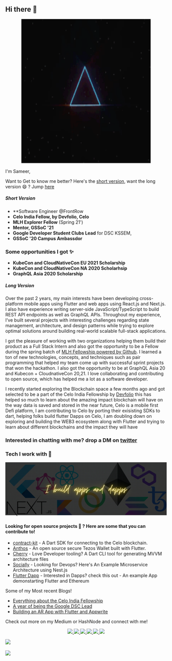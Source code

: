 ## Hi there 👋

<p align="center">
<img src="/assets/header.gif" width="80%" height="450"/>
</p>

I'm Sameer,

Want to Get to know me better?
Here's the [short version](#short-version), want the long version 😄 ? Jump [here](#long-version)

##### Short Version

- **Software Engineer @FrontRow
- **Celo India Fellow, by Devfolio, Celo**
- **MLH Explorer Fellow** (Spring 21')
- **Mentor, GSSoC '21**
- **Google Developer Student Clubs Lead** for DSC KSSEM,
- **GSSoC '20 Campus Ambassdor**


### Some opportunities I got ✨

- **KubeCon and CloudNativeCon EU 2021 Scholarship**
- **KubeCon and CloudNativeCon NA 2020 Scholarhsip**
- **GraphQL Asia 2020 Scholarship**

##### Long Version

Over the past 2 years, my main interests have been developing cross-platform mobile apps using Flutter and web apps using React.js and Next.js. I also have experience writing server-side JavaScript/TypeScript to build REST API endpoints as well as GraphQL APIs. Throughout my experience, I’ve built several projects with interesting challenges regarding state management, architecture, and design patterns while trying to explore optimal solutions around building real-world scalable full-stack applications.

I got the pleasure of working with two organizations helping them build their product as a Full Stack Intern and also got the opportunity to be a Fellow during the spring batch of [MLH Fellowship powered by Github](https://fellowship.mlh.io/#programs). I learned a ton of new technologies, concepts, and techniques such as pair programming that helped my team come up with successful sprint projects that won the hackathon. I also got the opportunity to be at GraphQL Asia 20 and Kubecon + CloudnativeCon 20,21.
I love collaborating and contributing to open source, which has helped me a lot as a software developer.

I recently started exploring the Blockchain space a few months ago and got selected to be a part of the Celo India Fellowship by [Devfolio](https://devfolio.co) this has helped so much to learn about the amazing impact blockchain will have on the way data is saved and stored in the near future, Celo is a mobile first Defi platform, I am contributing to Celo by porting their exisisting SDKs to dart, helping folks build flutter Dapps on Celo, I am doubling down on exploring and building the WEB3 ecosystem along with Flutter and trying to learn about different blockchains and the impact they will have

### Interested in chatting with me? drop a DM on [twitter](https://twitter.com/sameeerkashyap)

### Tech I work with 🔨

<!-- <p> -->
<!-- <img src="https://raw.githubusercontent.com/Sameerkash/Sameerkash/master/assets/techstack.png" alt="flutter"/></p> -->

![techstack](/assets/dapps_banner.png)

#### Looking for open source projects 👀 ? Here are some that you can contribute to!

- [contract-kit](https://github.com/Sameerkash/celo-dart-monorepo) - A Dart SDK for connecting to the Celo blockchain.
- [Anthos](https://github.com/Sameerkash/Anthos) - An open source secure Tezos Wallet built with Flutter.
- [Cherry](https://github.com/Sameerkash/cherry) - Love Developer tooling? A Dart CLI tool for generating MVVM architecture files
- [Socially](https://github.com/Sameerkash/Socially) - Looking for Devops? Here's An Example Microservice Architecture using Nest.js
- [Flutter Dapp](https://github.com/Sameerkash/Flutter-Dapp-Example) - Interested in Dapps? check this out - An example App demonstarting Flutter and Ethereum


Some of my Most recent Blogs!


- [Everything about the Celo India Fellowship](https://sameerkashyap.medium.com/everything-about-the-celo-india-fellowship-c5024a4a76e3)
- [A year of being the Google DSC Lead](https://medium.com/dsc-kssem/a-year-of-being-the-google-developer-student-clubs-lead-ff14a3764884)
- [Building an AR App with Flutter and Appwrite](https://arvrjourney.com/building-an-ar-app-with-flutter-and-appwrite-1817b9ed4ff5)

Check out more on my Medium or HashNode and connect with me!

<p align="center">

  <a href="http://twitter.com/sameeerkashyap">
    <img src="https://img.shields.io/badge/Twitter-1DA1F2?style=for-the-badge&logo=twitter&logoColor=white" />
  </a>
   <a href="https://www.linkedin.com/in/sameer-kashyap-083a89184/">
    <img src="https://img.shields.io/badge/LinkedIn-0077B5?style=for-the-badge&logo=linkedin&logoColor=white" />
  </a>
  <a href="https://stackoverflow.com/users/11825891/sameer-kashyap">
    <img src="https://img.shields.io/badge/Stack_Overflow-FE7A16?style=for-the-badge&logo=stack-overflow&logoColor=white"/>
  </a>
  <a href="https://sameerkashyap.hashnode.dev">
    <img src="https://img.shields.io/badge/Hashnode-2962FF?style=for-the-badge&logo=hashnode&logoColor=white"/>
  <a href="https://sameerkashyap.medium.com">
    <img src="https://img.shields.io/badge/Medium-12100E?style=for-the-badge&logo=medium&logoColor=white"/>
  </a>
     <a href="https://leetcode.com/Sameerkash/">
    <img src="https://img.shields.io/badge/-LeetCode-FFA116?style=for-the-badge&logo=LeetCode&logoColor=black"/>
</p>

![](https://komarev.com/ghpvc/?username=Sameerkash&style=plastic&label=Stalkers+👀) <br>

<a href="https://github.com/anuraghazra/github-readme-stats"> 
  <img align="center" src="https://github-readme-stats.vercel.app/api?username=Sameerkash&show_icons=true&theme=dracula&line_height=27 alt="Sameer github stats"/>
</a>

